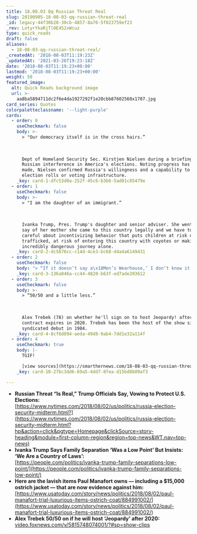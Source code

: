 ```yaml
---
title: 18.08.03 Qq Russian Threat Real
slug: 20190905-18-08-03-qq-russian-threat-real
_id: legacy-44f30b28-30cb-4857-8a76-5f023759ef23
_rev: LotyrYkaRjTl0E452xWcuz
type: quick_reads
draft: false
aliases:
  - 18-08-03-qq-russian-threat-real/
_createdAt: '2018-08-03T11:19:23Z'
_updatedAt: '2021-03-26T19:23:18Z'
date: '2018-08-03T11:19:23+00:00'
lastmod: '2018-08-03T11:19:23+00:00'
weight: 50
featured_image:
  alt: Quick Reads background image
  url: >-
    aa8ba5894711dc2f6e4da1927292f1e20cbb87602560x1707.jpg
card_series: Quotes
colorpaletteclassname: '--light-purple'
cards:
  - order: 0
    useCheckmark: false
    body: >-
      > "Our democracy itself is in the cross hairs.”  
        
        
        
      Dept of Homeland Security Sec. Kirstjen Nielsen during a briefing about
      Russian interference in America's elections. Noting progress has been
      made, Nielsen confirmed Russia's willingness and a capability to hack into
      election rolls or voting infrastructure.
    _key: card-1-dfc53d0a-252f-45c6-b3b6-5ad01c85479e
  - order: 1
    useCheckmark: false
    body: >-
      > "I am the daughter of an immigrant.”  
        
        
        
      Ivanka Trump, Pres. Trump's daughter and senior adviser. She went on to
      say of her mother she came to this country legally and we have to be very
      careful about incentivizing behavior that puts children at risk of being
      trafficked, at risk of entering this country with coyotes or making an
      incredibly dangerous journey alone.
    _key: card-2-dc5676cc-c14d-4ce3-bc68-d4a4a6149431
  - order: 2
    useCheckmark: false
    body: "> “If it doesn’t say a\x18Men’s Wearhouse,’ I don’t know it.\"  \n  \n  \n  \nJudge T.S. Ellis III, asking about the brand names of defendantA Paul Manafort’s lavish wardrobe paid for with wire transfers from offshore accounts, including a $15,000A ostrich-skin jacket."
    _key: card-3-136a846a-cc44-4820-b63f-ed7ade203612
  - order: 3
    useCheckmark: false
    body: >-
      > “50/50 and a little less.”  
        
        
        
      Alex Trebek (78) on whether he'll sign on to host Jeopardy! after his
      contract expires in 2020. Trebek has been the host of the show since its
      syndicated debut in 1984.
    _key: card-4-8cf6d894-aeda-49d8-9ab4-7dd1e32a114f
  - order: 4
    useCheckmark: true
    body: |-
      TGIF!

      [view sources](https://smarthernews.com/18-08-03-qq-russian-threat-real/)
    _key: card-10-27bc3dd6-69a5-4dd7-8fea-d15bd8b09af3

---
```

* **Russian Threat “Is Real,” Trump Officials Say, Vowing to Protect U.S. Elections:**  
[https://www.nytimes.com/2018/08/02/us/politics/russia-election-security-midterm.html?](https://www.nytimes.com/2018/08/02/us/politics/russia-election-security-midterm.html?hp&action=click&pgtype=Homepage&clickSource=story-heading&module=first-column-region&region=top-news&WT.nav=top-news)
* **Ivanka Trump Says Family Separation ‘Was a Low Point’ But Insists: ‘We Are a Country of Laws’:**  
[https://people.com/politics/ivanka-trump-family-separations-low-point/](https://people.com/politics/ivanka-trump-family-separations-low-point/)
* **Here are the lavish items Paul Manafort owns — including a $15,000 ostrich jacket — that are now evidence against him:**  
[https://www.usatoday.com/story/news/politics/2018/08/02/paul-manafort-trial-luxurious-items-ostrich-coat/884991002/](https://www.usatoday.com/story/news/politics/2018/08/02/paul-manafort-trial-luxurious-items-ostrich-coat/884991002/)
* **Alex Trebek 50/50 on if he will host ‘Jeopardy’ after 2020:**  
[video.foxnews.com/v/5815748074001/?#sp=show-clips](http://video.foxnews.com/v/5815748074001/?#sp=show-clips)